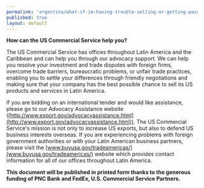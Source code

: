 ```yaml
---
permalink: 'argentina/what-if-im-having-trouble-selling-or-getting-paid.html'
published: true
layout: default
---
```

**How can the US Commercial Service help you?**

The US Commercial Service has offices throughout Latin America and the Caribbean and can help you through our advocacy support. We can help you resolve your investment and trade disputes with foreign firms, overcome trade barriers, bureaucratic problems, or unfair trade practices, enabling you to settle your differences through friendly negotiations and making sure that your company has the best possible chance to sell its US products and services in Latin America.

If you are bidding on an international tender and would like assistance, please go to our Advocacy Assistance website ([http://www.export.gov/advocacyassistance.html](http://www.export.gov/advocacyassistance.html)). The US Commercial Service's mission is not only to increase US exports, but also to defend US business interests overseas. If you are experiencing problems with foreign government authorities or with your Latin American business partners, please visit the [www.buyusa.gov/tradeamericas/](www.buyusa.gov/tradeamericas/) website which provides contact information for all of our offices throughout Latin America.

**This document will be published in printed form thanks to the generous funding of PNC Bank and FedEx, U.S. Commercial Service Partners.**
